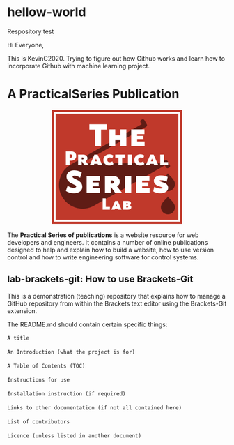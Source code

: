 # hellow-world
Respository test

Hi Everyone,

This is KevinC2020. Trying to figure out how Github works and learn how to incorporate Github with machine learning project.
# A PracticalSeries Publication
     
<p align="center">
    <img src="02-images/cover.png">
</p>
     
The **Practical Series of publications** is a website resource for web developers and engineers. It contains a number of online publications designed to help and explain how to build a website, how to use version control and how to write engineering software for control systems.
     
## lab-brackets-git: How to use Brackets-Git
     
This is a demonstration (teaching) repository that explains how to manage a GitHub repository from within the Brackets text editor using the Brackets-Git extension.


The README.md should contain certain specific things:

    A title

    An Introduction (what the project is for)

    A Table of Contents (TOC)

    Instructions for use

    Installation instruction (if required)

    Links to other documentation (if not all contained here)

    List of contributors

    Licence (unless listed in another document)
